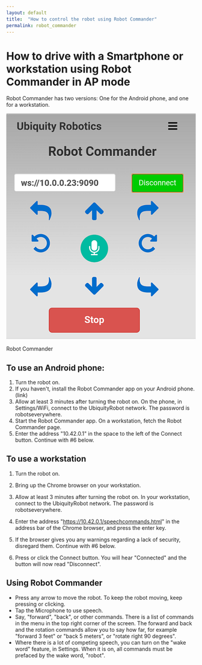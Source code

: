 ```yaml
---
layout: default
title:  "How to control the robot using Robot Commander"
permalink: robot_commander
---
```

# How to drive with a Smartphone or workstation using Robot Commander in AP mode

Robot Commander has two versions:  One for the Android phone, and one for a workstation.

<div class="image-wrapper">
    
<img src="assets/Robot_Commander.png" />
   
<p class="image-caption">Robot Commander</p>

</div>

## To use an Android phone:

1. Turn the robot on.
2. If you haven't, install the Robot Commander app on your Android phone.  (link)
3. Allow at least 3 minutes after turning the robot on. On the phone, in Settings/WiFi, connect to the UbiquityRobot network.  The password is robotseverywhere. 
4. Start the Robot Commander app.  On a workstation, fetch the Robot Commander page.
5. Enter the address "10.42.0.1" in the space to the left of the Connect button.
Continue with #6 below.

## To use a workstation
1. Turn the robot on.
2. Bring up the Chrome browser on your workstation.
3. Allow at least 3 minutes after turning the robot on. In your workstation, connect to the UbiquityRobot network.  The password is robotseverywhere. 
4. Enter the address "https://10.42.0.1/speechcommands.html" in the address bar of the Chrome browser, and press the enter key.
5. If the browser gives you any warnings regarding a lack of security, disregard them.
Continue with #6 below.

6. Press or click the Connect button. You will hear "Connected" and the button will now read "Disconnect".

## Using Robot Commander
* Press any arrow to move the robot. To keep the robot moving, keep pressing or clicking.
* Tap the Microphone to use speech.
* Say, "forward", "back", or other commands. There is a list of commands in the menu in the top right corner of the screen. The forward and back and the rotation commands allow you to say how far, for example "forward 3 feet" or "back 5 meters", or "rotate right 90 degrees".
* Where there is a lot of competing speech, you can turn on the "wake word" feature, in Settings. When it is on, all commands must be prefaced by the wake word, "robot".


